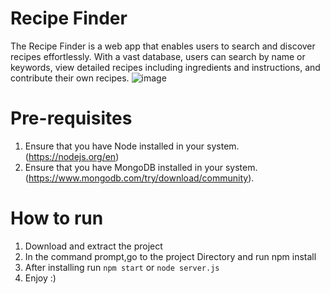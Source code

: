 # Recipe Finder
The Recipe Finder is a web app that enables users to search and discover recipes effortlessly. With a vast database, users can search by name or keywords, view detailed recipes including ingredients and instructions, and contribute their own recipes. 
![image](https://github.com/sarthakvs/recipe_finder/assets/98168713/71fe0291-09a7-4269-9a9c-eda90b7834c5)

# Pre-requisites
1. Ensure that you have Node installed in your system.(https://nodejs.org/en)
2. Ensure that you have MongoDB installed in your system.(https://www.mongodb.com/try/download/community).
# How to run
1. Download and extract the project
2. In the command prompt,go to the project Directory and run npm install
3. After installing run `npm start` or `node server.js`
4. Enjoy :)
